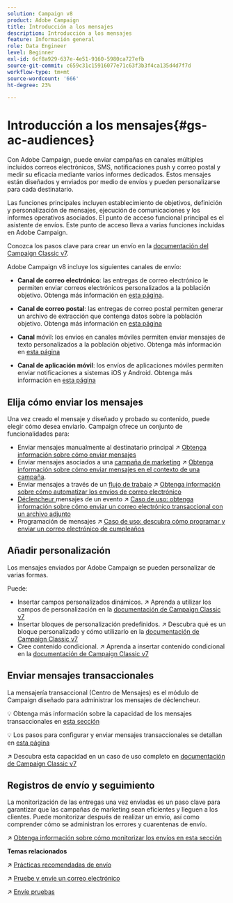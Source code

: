 ```yaml
---
solution: Campaign v8
product: Adobe Campaign
title: Introducción a los mensajes
description: Introducción a los mensajes
feature: Información general
role: Data Engineer
level: Beginner
exl-id: 6cf8a929-637e-4e51-9160-5980ca727efb
source-git-commit: c659c31c15916077e71c63f3b3f4ca135d4d7f7d
workflow-type: tm+mt
source-wordcount: '666'
ht-degree: 23%

---
```


# Introducción a los mensajes{#gs-ac-audiences}

Con Adobe Campaign, puede enviar campañas en canales múltiples incluidos correos electrónicos, SMS, notificaciones push y correo postal y medir su eficacia mediante varios informes dedicados. Estos mensajes están diseñados y enviados por medio de envíos y pueden personalizarse para cada destinatario.

Las funciones principales incluyen establecimiento de objetivos, definición y personalización de mensajes, ejecución de comunicaciones y los informes operativos asociados. El punto de acceso funcional principal es el asistente de envíos. Este punto de acceso lleva a varias funciones incluidas en Adobe Campaign.

Conozca los pasos clave para crear un envío en la [documentación del Campaign Classic v7](https://experienceleague.adobe.com/docs/campaign-classic/using/sending-messages/key-steps-when-creating-a-delivery/steps-about-delivery-creation-steps.html).

Adobe Campaign v8 incluye los siguientes canales de envío:

* **Canal de correo electrónico**: las entregas de correo electrónico le permiten enviar correos electrónicos personalizados a la población objetivo. Obtenga más información en [esta página](../send/email.md).

* **Canal de correo postal**: las entregas de correo postal permiten generar un archivo de extracción que contenga datos sobre la población objetivo.  Obtenga más información en [esta página](../send/direct-mail.md)

* **Canal** móvil: los envíos en canales móviles permiten enviar mensajes de texto personalizados a la población objetivo.  Obtenga más información en [esta página](../send/sms.md)

* **Canal de aplicación móvil**: los envíos de aplicaciones móviles permiten enviar notificaciones a sistemas iOS y Android.  Obtenga más información en [esta página](../send/push.md)

<!--
* **LINE channel**: LINE deliveries let you send messages on LINE, an instant messaging application available on all smartphones. Learn more in [this page](../send/line.md)
-->

## Elija cómo enviar los mensajes

Una vez creado el mensaje y diseñado y probado su contenido, puede elegir cómo desea enviarlo. Campaign ofrece un conjunto de funcionalidades para:

* Enviar mensajes manualmente al destinatario principal
:arrow_upper_right: [Obtenga información sobre cómo enviar mensajes](https://experienceleague.adobe.com/docs/campaign-classic/using/sending-messages/sending-emails/sending-an-email/sending-messages.html)
* Enviar mensajes asociados a una [campaña de marketing](https://experienceleague.adobe.com/docs/campaign-classic/using/orchestrating-campaigns/orchestrate-campaigns/setting-up-marketing-campaigns.html)
:arrow_upper_right: [Obtenga información sobre cómo enviar mensajes en el contexto de una campaña](https://experienceleague.adobe.com/docs/campaign-classic/using/orchestrating-campaigns/orchestrate-campaigns/marketing-campaign-deliveries.html).
* Enviar mensajes a través de un [flujo de trabajo](https://experienceleague.adobe.com/docs/campaign-classic/using/automating-with-workflows/introduction/about-workflows.html)
:arrow_upper_right: [Obtenga información sobre cómo automatizar los envíos de correo electrónico](https://experienceleague.adobe.com/docs/campaign-classic/using/automating-with-workflows/action-activities/delivery.html)
* [Déclencheur ](https://experienceleague.adobe.com/docs/campaign-classic/using/transactional-messaging/introduction/about-transactional-messaging.html) mensajes de un evento :arrow_upper_right:  [Caso de uso: obtenga información sobre cómo enviar un correo electrónico transaccional con un archivo adjunto](https://experienceleague.adobe.com/docs/campaign-classic/using/transactional-messaging/use-case/transactional-email-with-attachments.html)
* Programación de mensajes
:arrow_upper_right: [Caso de uso: descubra cómo programar y enviar un correo electrónico de cumpleaños](https://experienceleague.adobe.com/docs/campaign-classic/using/automating-with-workflows/use-cases/deliveries/sending-a-birthday-email.html?)


## Añadir personalización

Los mensajes enviados por Adobe Campaign se pueden personalizar de varias formas.

Puede:

* Insertar campos personalizados dinámicos.
:arrow_upper_right: Aprenda a utilizar los campos de personalización en la [documentación de Campaign Classic v7](https://experienceleague.adobe.com/docs/campaign-classic/using/sending-messages/personalizing-deliveries/personalization-fields.html)
* Insertar bloques de personalización predefinidos.
:arrow_upper_right: Descubra qué es un bloque personalizado y cómo utilizarlo en la [documentación de Campaign Classic v7](https://experienceleague.adobe.com/docs/campaign-classic/using/sending-messages/personalizing-deliveries/personalization-blocks.html)
* Cree contenido condicional.
:arrow_upper_right: Aprenda a insertar contenido condicional en la [documentación de Campaign Classic v7](https://experienceleague.adobe.com/docs/campaign-classic/using/sending-messages/personalizing-deliveries/conditional-content.html)

## Enviar mensajes transaccionales

La mensajería transaccional (Centro de Mensajes) es el módulo de Campaign diseñado para administrar los mensajes de déclencheur.

:bulb: Obtenga más información sobre la capacidad de los mensajes transaccionales en [esta sección](../dev/architecture.md#transac-msg-archi)

:bulb: Los pasos para configurar y enviar mensajes transaccionales se detallan en [esta página](../send/transactional.md)

:arrow_upper_right: Descubra esta capacidad en un caso de uso completo en [documentación de Campaign Classic v7](https://experienceleague.adobe.com/docs/campaign-classic/using/transactional-messaging/use-case/transactional-email-with-attachments.html?lang=en#transactional-messaging)

## Registros de envío y seguimiento

La monitorización de las entregas una vez enviadas es un paso clave para garantizar que las campañas de marketing sean eficientes y lleguen a los clientes. Puede monitorizar después de realizar un envío, así como comprender cómo se administran los errores y cuarentenas de envío.

:arrow_upper_right: [Obtenga información sobre cómo monitorizar los envíos en esta sección](https://experienceleague.adobe.com/docs/campaign-classic/using/sending-messages/monitoring-deliveries/about-delivery-monitoring.html?lang=en#sending-messages)


**Temas relacionados**

:arrow_upper_right:  [Prácticas recomendadas de envío](https://experienceleague.adobe.com/docs/campaign-classic/using/sending-messages/key-steps-when-creating-a-delivery/delivery-bestpractices/delivery-best-practices.html)

:arrow_upper_right:  [Pruebe y envíe un correo electrónico](https://experienceleague.adobe.com/docs/campaign-classic/using/sending-messages/sending-emails/sending-an-email/sending-messages.html)

:arrow_upper_right:  [Envíe pruebas](https://experienceleague.adobe.com/docs/campaign-classic/using/sending-messages/key-steps-when-creating-a-delivery/steps-validating-the-delivery.html)
